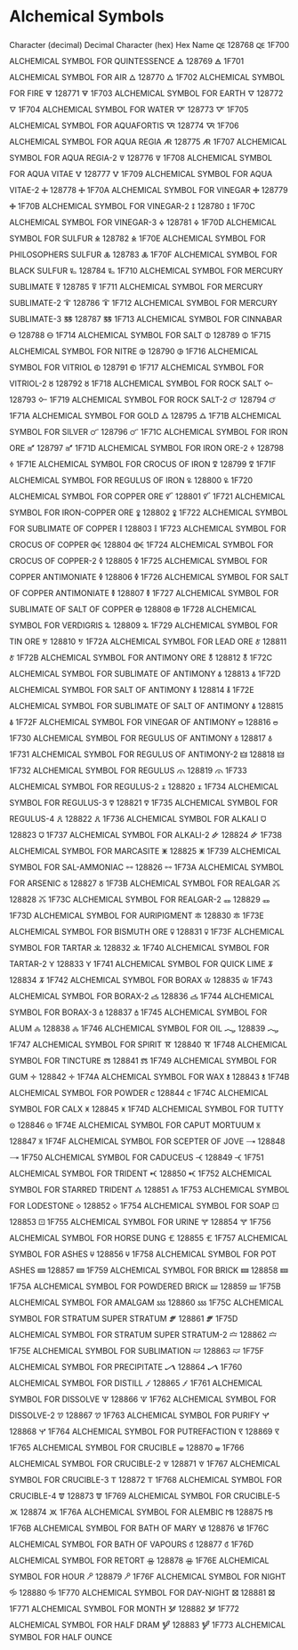 # Alchemical Symbols
Character (decimal)	Decimal	Character (hex)	Hex	Name
🜀	128768	🜀	1F700	ALCHEMICAL SYMBOL FOR QUINTESSENCE
🜁	128769	🜁	1F701	ALCHEMICAL SYMBOL FOR AIR
🜂	128770	🜂	1F702	ALCHEMICAL SYMBOL FOR FIRE
🜃	128771	🜃	1F703	ALCHEMICAL SYMBOL FOR EARTH
🜄	128772	🜄	1F704	ALCHEMICAL SYMBOL FOR WATER
🜅	128773	🜅	1F705	ALCHEMICAL SYMBOL FOR AQUAFORTIS
🜆	128774	🜆	1F706	ALCHEMICAL SYMBOL FOR AQUA REGIA
🜇	128775	🜇	1F707	ALCHEMICAL SYMBOL FOR AQUA REGIA-2
🜈	128776	🜈	1F708	ALCHEMICAL SYMBOL FOR AQUA VITAE
🜉	128777	🜉	1F709	ALCHEMICAL SYMBOL FOR AQUA VITAE-2
🜊	128778	🜊	1F70A	ALCHEMICAL SYMBOL FOR VINEGAR
🜋	128779	🜋	1F70B	ALCHEMICAL SYMBOL FOR VINEGAR-2
🜌	128780	🜌	1F70C	ALCHEMICAL SYMBOL FOR VINEGAR-3
🜍	128781	🜍	1F70D	ALCHEMICAL SYMBOL FOR SULFUR
🜎	128782	🜎	1F70E	ALCHEMICAL SYMBOL FOR PHILOSOPHERS SULFUR
🜏	128783	🜏	1F70F	ALCHEMICAL SYMBOL FOR BLACK SULFUR
🜐	128784	🜐	1F710	ALCHEMICAL SYMBOL FOR MERCURY SUBLIMATE
🜑	128785	🜑	1F711	ALCHEMICAL SYMBOL FOR MERCURY SUBLIMATE-2
🜒	128786	🜒	1F712	ALCHEMICAL SYMBOL FOR MERCURY SUBLIMATE-3
🜓	128787	🜓	1F713	ALCHEMICAL SYMBOL FOR CINNABAR
🜔	128788	🜔	1F714	ALCHEMICAL SYMBOL FOR SALT
🜕	128789	🜕	1F715	ALCHEMICAL SYMBOL FOR NITRE
🜖	128790	🜖	1F716	ALCHEMICAL SYMBOL FOR VITRIOL
🜗	128791	🜗	1F717	ALCHEMICAL SYMBOL FOR VITRIOL-2
🜘	128792	🜘	1F718	ALCHEMICAL SYMBOL FOR ROCK SALT
🜙	128793	🜙	1F719	ALCHEMICAL SYMBOL FOR ROCK SALT-2
🜚	128794	🜚	1F71A	ALCHEMICAL SYMBOL FOR GOLD
🜛	128795	🜛	1F71B	ALCHEMICAL SYMBOL FOR SILVER
🜜	128796	🜜	1F71C	ALCHEMICAL SYMBOL FOR IRON ORE
🜝	128797	🜝	1F71D	ALCHEMICAL SYMBOL FOR IRON ORE-2
🜞	128798	🜞	1F71E	ALCHEMICAL SYMBOL FOR CROCUS OF IRON
🜟	128799	🜟	1F71F	ALCHEMICAL SYMBOL FOR REGULUS OF IRON
🜠	128800	🜠	1F720	ALCHEMICAL SYMBOL FOR COPPER ORE
🜡	128801	🜡	1F721	ALCHEMICAL SYMBOL FOR IRON-COPPER ORE
🜢	128802	🜢	1F722	ALCHEMICAL SYMBOL FOR SUBLIMATE OF COPPER
🜣	128803	🜣	1F723	ALCHEMICAL SYMBOL FOR CROCUS OF COPPER
🜤	128804	🜤	1F724	ALCHEMICAL SYMBOL FOR CROCUS OF COPPER-2
🜥	128805	🜥	1F725	ALCHEMICAL SYMBOL FOR COPPER ANTIMONIATE
🜦	128806	🜦	1F726	ALCHEMICAL SYMBOL FOR SALT OF COPPER ANTIMONIATE
🜧	128807	🜧	1F727	ALCHEMICAL SYMBOL FOR SUBLIMATE OF SALT OF COPPER
🜨	128808	🜨	1F728	ALCHEMICAL SYMBOL FOR VERDIGRIS
🜩	128809	🜩	1F729	ALCHEMICAL SYMBOL FOR TIN ORE
🜪	128810	🜪	1F72A	ALCHEMICAL SYMBOL FOR LEAD ORE
🜫	128811	🜫	1F72B	ALCHEMICAL SYMBOL FOR ANTIMONY ORE
🜬	128812	🜬	1F72C	ALCHEMICAL SYMBOL FOR SUBLIMATE OF ANTIMONY
🜭	128813	🜭	1F72D	ALCHEMICAL SYMBOL FOR SALT OF ANTIMONY
🜮	128814	🜮	1F72E	ALCHEMICAL SYMBOL FOR SUBLIMATE OF SALT OF ANTIMONY
🜯	128815	🜯	1F72F	ALCHEMICAL SYMBOL FOR VINEGAR OF ANTIMONY
🜰	128816	🜰	1F730	ALCHEMICAL SYMBOL FOR REGULUS OF ANTIMONY
🜱	128817	🜱	1F731	ALCHEMICAL SYMBOL FOR REGULUS OF ANTIMONY-2
🜲	128818	🜲	1F732	ALCHEMICAL SYMBOL FOR REGULUS
🜳	128819	🜳	1F733	ALCHEMICAL SYMBOL FOR REGULUS-2
🜴	128820	🜴	1F734	ALCHEMICAL SYMBOL FOR REGULUS-3
🜵	128821	🜵	1F735	ALCHEMICAL SYMBOL FOR REGULUS-4
🜶	128822	🜶	1F736	ALCHEMICAL SYMBOL FOR ALKALI
🜷	128823	🜷	1F737	ALCHEMICAL SYMBOL FOR ALKALI-2
🜸	128824	🜸	1F738	ALCHEMICAL SYMBOL FOR MARCASITE
🜹	128825	🜹	1F739	ALCHEMICAL SYMBOL FOR SAL-AMMONIAC
🜺	128826	🜺	1F73A	ALCHEMICAL SYMBOL FOR ARSENIC
🜻	128827	🜻	1F73B	ALCHEMICAL SYMBOL FOR REALGAR
🜼	128828	🜼	1F73C	ALCHEMICAL SYMBOL FOR REALGAR-2
🜽	128829	🜽	1F73D	ALCHEMICAL SYMBOL FOR AURIPIGMENT
🜾	128830	🜾	1F73E	ALCHEMICAL SYMBOL FOR BISMUTH ORE
🜿	128831	🜿	1F73F	ALCHEMICAL SYMBOL FOR TARTAR
🝀	128832	🝀	1F740	ALCHEMICAL SYMBOL FOR TARTAR-2
🝁	128833	🝁	1F741	ALCHEMICAL SYMBOL FOR QUICK LIME
🝂	128834	🝂	1F742	ALCHEMICAL SYMBOL FOR BORAX
🝃	128835	🝃	1F743	ALCHEMICAL SYMBOL FOR BORAX-2
🝄	128836	🝄	1F744	ALCHEMICAL SYMBOL FOR BORAX-3
🝅	128837	🝅	1F745	ALCHEMICAL SYMBOL FOR ALUM
🝆	128838	🝆	1F746	ALCHEMICAL SYMBOL FOR OIL
🝇	128839	🝇	1F747	ALCHEMICAL SYMBOL FOR SPIRIT
🝈	128840	🝈	1F748	ALCHEMICAL SYMBOL FOR TINCTURE
🝉	128841	🝉	1F749	ALCHEMICAL SYMBOL FOR GUM
🝊	128842	🝊	1F74A	ALCHEMICAL SYMBOL FOR WAX
🝋	128843	🝋	1F74B	ALCHEMICAL SYMBOL FOR POWDER
🝌	128844	🝌	1F74C	ALCHEMICAL SYMBOL FOR CALX
🝍	128845	🝍	1F74D	ALCHEMICAL SYMBOL FOR TUTTY
🝎	128846	🝎	1F74E	ALCHEMICAL SYMBOL FOR CAPUT MORTUUM
🝏	128847	🝏	1F74F	ALCHEMICAL SYMBOL FOR SCEPTER OF JOVE
🝐	128848	🝐	1F750	ALCHEMICAL SYMBOL FOR CADUCEUS
🝑	128849	🝑	1F751	ALCHEMICAL SYMBOL FOR TRIDENT
🝒	128850	🝒	1F752	ALCHEMICAL SYMBOL FOR STARRED TRIDENT
🝓	128851	🝓	1F753	ALCHEMICAL SYMBOL FOR LODESTONE
🝔	128852	🝔	1F754	ALCHEMICAL SYMBOL FOR SOAP
🝕	128853	🝕	1F755	ALCHEMICAL SYMBOL FOR URINE
🝖	128854	🝖	1F756	ALCHEMICAL SYMBOL FOR HORSE DUNG
🝗	128855	🝗	1F757	ALCHEMICAL SYMBOL FOR ASHES
🝘	128856	🝘	1F758	ALCHEMICAL SYMBOL FOR POT ASHES
🝙	128857	🝙	1F759	ALCHEMICAL SYMBOL FOR BRICK
🝚	128858	🝚	1F75A	ALCHEMICAL SYMBOL FOR POWDERED BRICK
🝛	128859	🝛	1F75B	ALCHEMICAL SYMBOL FOR AMALGAM
🝜	128860	🝜	1F75C	ALCHEMICAL SYMBOL FOR STRATUM SUPER STRATUM
🝝	128861	🝝	1F75D	ALCHEMICAL SYMBOL FOR STRATUM SUPER STRATUM-2
🝞	128862	🝞	1F75E	ALCHEMICAL SYMBOL FOR SUBLIMATION
🝟	128863	🝟	1F75F	ALCHEMICAL SYMBOL FOR PRECIPITATE
🝠	128864	🝠	1F760	ALCHEMICAL SYMBOL FOR DISTILL
🝡	128865	🝡	1F761	ALCHEMICAL SYMBOL FOR DISSOLVE
🝢	128866	🝢	1F762	ALCHEMICAL SYMBOL FOR DISSOLVE-2
🝣	128867	🝣	1F763	ALCHEMICAL SYMBOL FOR PURIFY
🝤	128868	🝤	1F764	ALCHEMICAL SYMBOL FOR PUTREFACTION
🝥	128869	🝥	1F765	ALCHEMICAL SYMBOL FOR CRUCIBLE
🝦	128870	🝦	1F766	ALCHEMICAL SYMBOL FOR CRUCIBLE-2
🝧	128871	🝧	1F767	ALCHEMICAL SYMBOL FOR CRUCIBLE-3
🝨	128872	🝨	1F768	ALCHEMICAL SYMBOL FOR CRUCIBLE-4
🝩	128873	🝩	1F769	ALCHEMICAL SYMBOL FOR CRUCIBLE-5
🝪	128874	🝪	1F76A	ALCHEMICAL SYMBOL FOR ALEMBIC
🝫	128875	🝫	1F76B	ALCHEMICAL SYMBOL FOR BATH OF MARY
🝬	128876	🝬	1F76C	ALCHEMICAL SYMBOL FOR BATH OF VAPOURS
🝭	128877	🝭	1F76D	ALCHEMICAL SYMBOL FOR RETORT
🝮	128878	🝮	1F76E	ALCHEMICAL SYMBOL FOR HOUR
🝯	128879	🝯	1F76F	ALCHEMICAL SYMBOL FOR NIGHT
🝰	128880	🝰	1F770	ALCHEMICAL SYMBOL FOR DAY-NIGHT
🝱	128881	🝱	1F771	ALCHEMICAL SYMBOL FOR MONTH
🝲	128882	🝲	1F772	ALCHEMICAL SYMBOL FOR HALF DRAM
🝳	128883	🝳	1F773	ALCHEMICAL SYMBOL FOR HALF OUNCE
